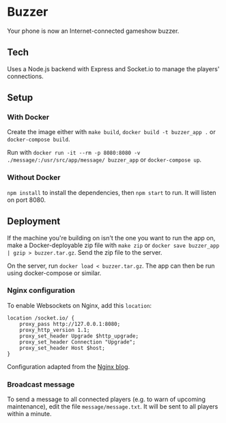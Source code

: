 # Buzzer

Your phone is now an Internet-connected gameshow buzzer.

## Tech

Uses a Node.js backend with Express and Socket.io to manage the players' connections.

## Setup

### With Docker

Create the image either with `make build`, `docker build -t buzzer_app .` or `docker-compose build`.

Run with `docker run -it --rm -p 8080:8080 -v ./message/:/usr/src/app/message/ buzzer_app` or `docker-compose up`.

### Without Docker

`npm install` to install the dependencies, then `npm start` to run. It will listen on port 8080.

## Deployment

If the machine you're building on isn't the one you want to run the app on, make a Docker-deployable zip file with `make zip` or `docker save buzzer_app | gzip > buzzer.tar.gz`. Send the zip file to the server.

On the server, run `docker load < buzzer.tar.gz`. The app can then be run using docker-compose or similar.

### Nginx configuration

To enable Websockets on Nginx, add this `location`:

```
location /socket.io/ {
    proxy_pass http://127.0.0.1:8080;
    proxy_http_version 1.1;
    proxy_set_header Upgrade $http_upgrade;
    proxy_set_header Connection "Upgrade";
    proxy_set_header Host $host;
}
```

Configuration adapted from the [Nginx blog](https://www.nginx.com/blog/websocket-nginx/).

### Broadcast message

To send a message to all connected players (e.g. to warn of upcoming maintenance), edit the file `message/message.txt`. It will be sent to all players within a minute.
